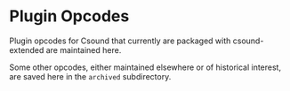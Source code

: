 # Plugin Opcodes

Plugin opcodes for Csound that currently are packaged with csound-extended are 
maintained here.

Some other opcodes, either maintained elsewhere or of historical interest, are 
saved here in the `archived` subdirectory.

